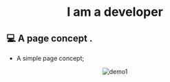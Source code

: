 <h1 align="center">I am a developer</h1>

## 💻 A page concept .

- A simple page concept;

<p align="center">
<img src="./demo/demo1.gif" alt="demo1" title="demo1">
</p>

